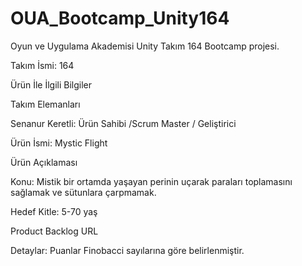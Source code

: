 # OUA_Bootcamp_Unity164
Oyun ve Uygulama Akademisi Unity Takım 164 Bootcamp projesi.

Takım İsmi: 164

Ürün İle İlgili Bilgiler

Takım Elemanları

Senanur Keretli: Ürün Sahibi /Scrum Master / Geliştirici

Ürün İsmi: Mystic Flight

Ürün Açıklaması

Konu: Mistik bir ortamda yaşayan perinin uçarak paraları toplamasını sağlamak ve sütunlara çarpmamak.

Hedef Kitle: 5-70 yaş 

Product Backlog URL

Detaylar: Puanlar Finobacci sayılarına göre belirlenmiştir. 
